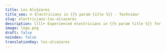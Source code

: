 ```yaml
---
title: Los Alcázares
title_seo: ᐅ Electricians in {{% param title %}} - Technimur
slug: electricians-los-alcazares
description: llll➤ Experienced electricians in {{% param title %}} for all your electrical needs. Fast, efficient and reliable service ✅ Contact us!
image: logo.png
draft: false
noindex: false
translationKey: los-alcazares
---
```

